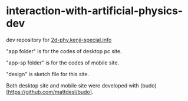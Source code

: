 # interaction-with-artificial-physics-dev

dev repository for [2d-phy.kenji-special.info](http://2d-phy.kenji-special.info)


"app folder" is for the codes of desktop pc site.

"app-sp folder" is for the codes of mobile site.

"design" is sketch file for this site.

Both desktop site and mobile site were developed with (budo)[https://github.com/mattdesl/budo].

